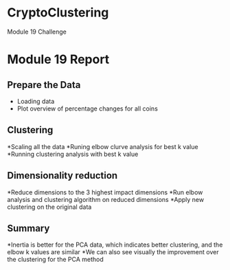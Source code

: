 # CryptoClustering
Module 19 Challenge


# Module 19 Report

## Prepare the Data

* Loading data
* Plot overview of percentage changes for all coins

## Clustering 

*Scaling all the data
*Runing elbow clurve analysis for best k value
*Running clustering analysis with best k value

## Dimensionality reduction

*Reduce dimensions to the 3 highest impact dimensions
*Run elbow analysis and clustering algorithm on reduced dimensions
*Apply new clustering on the original data

## Summary

*Inertia is better for the PCA data, which indicates better clustering, and the elbow k values are similar
*We can also see visually the improvement over the clustering for the PCA method